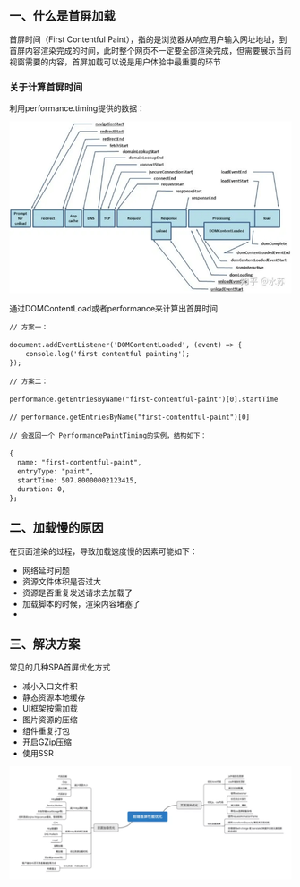 ## 一、什么是首屏加载
首屏时间（First Contentful Paint），指的是浏览器从响应用户输入网址地址，到首屏内容渲染完成的时间，此时整个网页不一定要全部渲染完成，但需要展示当前视窗需要的内容，首屏加载可以说是用户体验中最重要的环节

### 关于计算首屏时间
利用performance.timing提供的数据：

![img](./img/judgefirst.png "judgefirst.png")

通过DOMContentLoad或者performance来计算出首屏时间

```
// 方案一：

document.addEventListener('DOMContentLoaded', (event) => {
    console.log('first contentful painting');
});

// 方案二：

performance.getEntriesByName("first-contentful-paint")[0].startTime

// performance.getEntriesByName("first-contentful-paint")[0]

// 会返回一个 PerformancePaintTiming的实例，结构如下：

{
  name: "first-contentful-paint",
  entryType: "paint",
  startTime: 507.80000002123415,
  duration: 0,
};

```

## 二、加载慢的原因
在页面渲染的过程，导致加载速度慢的因素可能如下：

- 网络延时问题
- 资源文件体积是否过大
- 资源是否重复发送请求去加载了
- 加载脚本的时候，渲染内容堵塞了
- 
## 三、解决方案
常见的几种SPA首屏优化方式

- 减小入口文件积
- 静态资源本地缓存
- UI框架按需加载
- 图片资源的压缩
- 组件重复打包
- 开启GZip压缩
- 使用SSR
  
![img](./images/firstscreen.png "firstscreen.png")